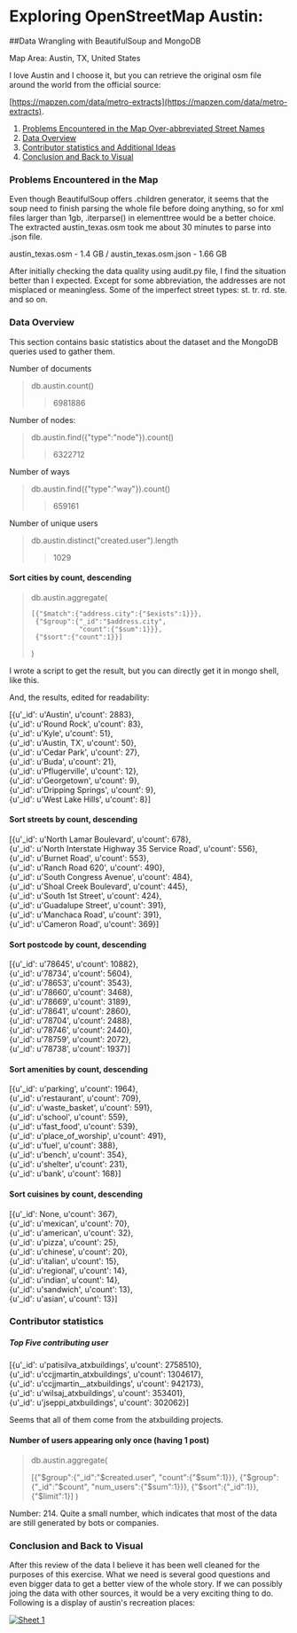 

# Exploring OpenStreetMap Austin:
##Data Wrangling with BeautifulSoup and MongoDB
                                                
Map Area: Austin, TX, United States

I love Austin and I choose it, but you can retrieve the original osm file around the world from the official source: 

[https://mapzen.com/data/metro-extracts](https://mapzen.com/data/metro-extracts).                                              

1. [Problems Encountered in the Map
Over-­abbreviated Street Names](#problems)
2. [Data Overview](#overview)
3. [Contributor statistics and Additional Ideas](#ideas)
4. [Conclusion and Back to Visual](#visual)

                                                                                                
### <a name="problems">Problems Encountered in the Map</a>

Even though BeautifulSoup offers .children generator, it seems that the soup need to finish parsing the whole file before doing anything, so for xml files larger than 1gb, .iterparse() in elementtree would be a better choice. The extracted austin_texas.osm took me about 30 minutes to parse into .json file.

austin_texas.osm - 1.4 GB / austin_texas.osm.json - 1.66 GB  
                                                
After initially checking the data quality using audit.py file, I find the situation better than I expected. Except for some abbreviation, the addresses are not misplaced or meaningless. Some of the imperfect street types: st. tr. rd. ste. and so on.

                                                
### <a name="overview">Data Overview</a>

                                                
This section contains basic statistics about the dataset and the MongoDB queries used to gather them.
                                                
Number of documents
                                                
> db.austin.count()  
>> 6981886                                              
                                                
Number of nodes: 
                                                
> db.austin.find({"type":"node"}).count()
>> 6322712
                                                
Number of ways
                                                
> db.austin.find({"type":"way"}).count()
>> 659161
                                                
Number of unique users
                                                
> db.austin.distinct("created.user").length
>> 1029

#### Sort cities by count, descending
                                                
> db.austin.aggregate(
> 
>     [{"$match":{"address.city":{"$exists":1}}}, 
>      {"$group":{"_id":"$address.city", 
>                 "count":{"$sum":1}}}, 
>      {"$sort":{"count":­1}}]
> )

I wrote a script to get the result, but you can directly get it in mongo shell, like this.
                                                
And, the results, edited for readability:
                                                
[{u'_id': u'Austin', u'count': 2883},<br/>
 {u'_id': u'Round Rock', u'count': 83},<br/>
 {u'_id': u'Kyle', u'count': 51},<br/>
 {u'_id': u'Austin, TX', u'count': 50},<br/>
 {u'_id': u'Cedar Park', u'count': 27},<br/>
 {u'_id': u'Buda', u'count': 21},<br/>
 {u'_id': u'Pflugerville', u'count': 12},<br/>
 {u'_id': u'Georgetown', u'count': 9},<br/>
 {u'_id': u'Dripping Springs', u'count': 9},<br/>
 {u'_id': u'West Lake Hills', u'count': 8}]

#### Sort streets by count, descending

[{u'_id': u'North Lamar Boulevard', u'count': 678},<br/>
 {u'_id': u'North Interstate Highway 35 Service Road', u'count': 556},<br/>
 {u'_id': u'Burnet Road', u'count': 553},<br/>
 {u'_id': u'Ranch Road 620', u'count': 490},<br/>
 {u'_id': u'South Congress Avenue', u'count': 484},<br/>
 {u'_id': u'Shoal Creek Boulevard', u'count': 445},<br/>
 {u'_id': u'South 1st Street', u'count': 424},<br/>
 {u'_id': u'Guadalupe Street', u'count': 391},<br/>
 {u'_id': u'Manchaca Road', u'count': 391},<br/>
 {u'_id': u'Cameron Road', u'count': 369}]
 
#### Sort postcode by count, descending
 
 [{u'_id': u'78645', u'count': 10882},<br/>
 {u'_id': u'78734', u'count': 5604},<br/>
 {u'_id': u'78653', u'count': 3543},<br/>
 {u'_id': u'78660', u'count': 3468},<br/>
 {u'_id': u'78669', u'count': 3189},<br/>
 {u'_id': u'78641', u'count': 2860},<br/>
 {u'_id': u'78704', u'count': 2488},<br/>
 {u'_id': u'78746', u'count': 2440},<br/>
 {u'_id': u'78759', u'count': 2072},<br/>
 {u'_id': u'78738', u'count': 1937}]
 
#### Sort amenities by count, descending

[{u'_id': u'parking', u'count': 1964},<br/>
 {u'_id': u'restaurant', u'count': 709},<br/>
 {u'_id': u'waste_basket', u'count': 591},<br/>
 {u'_id': u'school', u'count': 559},<br/>
 {u'_id': u'fast_food', u'count': 539},<br/>
 {u'_id': u'place_of_worship', u'count': 491},<br/>
 {u'_id': u'fuel', u'count': 388},<br/>
 {u'_id': u'bench', u'count': 354},<br/>
 {u'_id': u'shelter', u'count': 231},<br/>
 {u'_id': u'bank', u'count': 168}]

#### Sort cuisines by count, descending

[{u'_id': None, u'count': 367},<br/>
 {u'_id': u'mexican', u'count': 70},<br/>
 {u'_id': u'american', u'count': 32},<br/>
 {u'_id': u'pizza', u'count': 25},<br/>
 {u'_id': u'chinese', u'count': 20},<br/>
 {u'_id': u'italian', u'count': 15},<br/>
 {u'_id': u'regional', u'count': 14},<br/>
 {u'_id': u'indian', u'count': 14},<br/>
 {u'_id': u'sandwich', u'count': 13},<br/>
 {u'_id': u'asian', u'count': 13}]


### <a name="ideas">Contributor statistics</a>

                                                
##### Top Five contributing user
                                               

[{u'_id': u'patisilva_atxbuildings', u'count': 2758510},<br/>
 {u'_id': u'ccjjmartin_atxbuildings', u'count': 1304617},<br/>
 {u'_id': u'ccjjmartin__atxbuildings', u'count': 942173},<br/>
 {u'_id': u'wilsaj_atxbuildings', u'count': 353401},<br/>
 {u'_id': u'jseppi_atxbuildings', u'count': 302062}]
 
 Seems that all of them come from the atxbuilding projects.

                                                
#### Number of users appearing only once (having 1 post)
                                                
> db.austin.aggregate(
> 
> [{"$group":{"_id":"$created.user",
>  				 "count":{"$sum":1}}},
>  {"$group":{"_id":"$count",
> 	 			 "num_users":{"$sum":1}}}, 
>  {"$sort":{"_id":1}},
>  {"$limit":1}]
> )

Number: 214. Quite a small number, which indicates that most of the data are still generated by bots or companies.
                                                
### <a name="visual">Conclusion and Back to Visual</a>                       

After this review of the data I believe it has been well cleaned for the purposes of this exercise. What we need is several good questions and even bigger data to get a better view of the whole story. If we can possibly joing the data with other sources, it would be a very exciting thing to do. Following is a display of austin's recreation places:

<script type='text/javascript' src='https://public.tableau.com/javascripts/api/viz_v1.js'></script><div class='tableauPlaceholder' style='width: 982px; height: 742px;'><noscript><a href='#'><img alt='Sheet 1 ' src='https:&#47;&#47;public.tableau.com&#47;static&#47;images&#47;os&#47;osm_austin&#47;Sheet1&#47;1_rss.png' style='border: none' /></a></noscript><object class='tableauViz' width='982' height='742' style='display:none;'><param name='host_url' value='https%3A%2F%2Fpublic.tableau.com%2F' /> <param name='site_root' value='' /><param name='name' value='osm_austin&#47;Sheet1' /><param name='tabs' value='no' /><param name='toolbar' value='yes' /><param name='static_image' value='https:&#47;&#47;public.tableau.com&#47;static&#47;images&#47;os&#47;osm_austin&#47;Sheet1&#47;1.png' /> <param name='animate_transition' value='yes' /><param name='display_static_image' value='yes' /><param name='display_spinner' value='yes' /><param name='display_overlay' value='yes' /><param name='display_count' value='yes' /><param name='showVizHome' value='no' /><param name='showTabs' value='y' /><param name='bootstrapWhenNotified' value='true' /></object></div>
